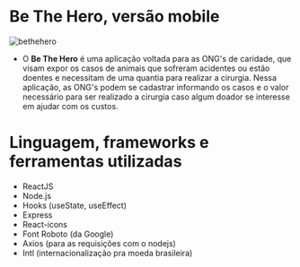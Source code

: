 # Be The Hero, versão mobile


![bethehero](https://user-images.githubusercontent.com/59968647/77833341-586fd080-711b-11ea-82de-f0af845db69d.png)


- O **Be The Hero** é uma aplicação voltada para as ONG's de caridade, que visam expor os casos de animais que sofreram acidentes ou estão doentes e necessitam de uma quantia para realizar a cirurgia. Nessa aplicação, as ONG's podem se cadastrar informando os casos e o valor necessário para ser realizado a cirurgia caso algum doador se interesse em ajudar com os custos.

# Linguagem, frameworks e ferramentas utilizadas

- ReactJS
- Node.js 
- Hooks (useState, useEffect)
- Express
- React-icons
- Font Roboto (da Google)
- Axios (para as requisições com o nodejs)
- Intl (internacionalização pra moeda brasileira)

